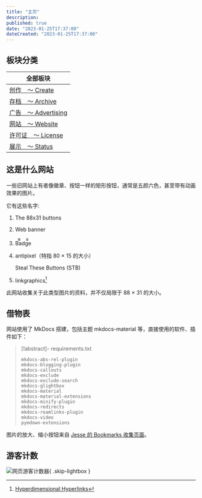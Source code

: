 ```yaml
---
title: "主页"
description:
published: true
date: "2023-01-25T17:37:00"
dateCreated: "2023-01-25T17:37:00"
---
```


## 板块分类

| 全部板块                                      |
| --------------------------------------------- |
| [创作　～ Create](/create/index.md)           |
| [存档　～ Archive](/archive/index.md)         |
| [广告　～ Advertising](/advertising/index.md) |
| [网站　～ Website](/website/index.md)         |
| [许可证　～ License](/license/index.md)       |
| [展示　～ Status](/status/index.md)           |

## 这是什么网站

一些旧网站上有者像徽章、按钮一样的矩形按钮，通常是五颜六色，甚至带有动画效果的图片。

它有这些名字:

1.  The 88x31 buttons
2.  Web banner
3.  <ruby>Badge<rp>(</rp><rt>徽章</rt><rp>)</rp></ruby>
4.  antipixel（特指 80 × 15 的大小）

    Steal These Buttons (STB)

5.  linkgraphics[^lg]

[^lg]: [Hyperdimensional Hyperlinks](https://jacobsm.com/deoxy/deoxy.org/gif/linkgfx/index.htm)

此网站收集关于此类型图片的资料，并不仅局限于 88 × 31 的大小。

## 借物表

网站使用了 MkDocs 搭建，包括主题 mkdocs-material 等，直接使用的软件、插件如下：

> [!abstract]- requirements.txt
>
> ```requirements
> mkdocs-abs-rel-plugin
> mkdocs-blogging-plugin
> mkdocs-callouts
> mkdocs-exclude
> mkdocs-exclude-search
> mkdocs-glightbox
> mkdocs-material
> mkdocs-material-extensions
> mkdocs-minify-plugin
> mkdocs-redirects
> mkdocs-roamlinks-plugin
> mkdocs-video
> pymdown-extensions
> ```

图片的放大、缩小按钮来自 [Jesse 的 Bookmarks 收集页面][]。

[Jesse 的 Bookmarks 收集页面]: https://www.squarefree.com/bookmarklets/bookmarklets-ie.html

## 游客计数

![网页游客计数器](https://count.getloli.com/get/@:88x31){ .skip-lightbox }
